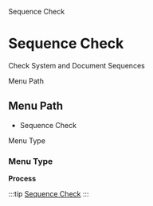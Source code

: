 
Sequence Check
# Sequence Check


Check System and Document Sequences

Menu Path
## Menu Path



- Sequence Check

Menu Type
### Menu Type

**Process**


:::tip
[Sequence Check](functional-guide/process/process-ad_sequence_check.md)
:::